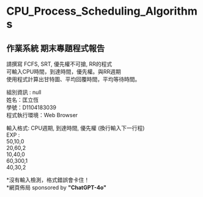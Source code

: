 # CPU_Process_Scheduling_Algorithms

## 作業系統 期末專題程式報告
請撰寫 FCFS, SRT, 優先權不可搶, RR的程式  
可輸入CPU時間，到達時間，優先權。與RR週期  
使用程式計算出甘特圖、平均回覆時間，平均等待時間。  


組別資訊 : null  
姓名：匡立恆  
學號：D1104183039  
程式執行環境：Web Browser

輸入格式: CPU週期, 到達時間, 優先權 (換行輸入下一行程)   
EXP :   
  50,10,0  
  20,60,2  
  10,40,0  
  60,300,1  
  40,30,2  

*沒有輸入檢測，格式錯誤會卡住！  
*網頁佈局 sponsored by **"ChatGPT-4o"**  
